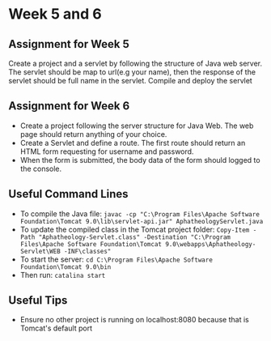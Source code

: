 # Week 5 and 6

## Assignment for Week 5
Create a project and a servlet by following the structure of Java web server. The servlet should be map to url(e.g your name), then the response of the servlet should be full name in the servlet. Compile and deploy the servlet

## Assignment for Week 6
- Create a project following the server structure for Java Web. The web page should return anything of your choice.
- Create a Servlet and define a route. The first route should return an HTML form requesting for username and password.
- When the form is submitted, the body data of the form should logged to the console.


## Useful Command Lines
- To compile the Java file: `javac -cp "C:\Program Files\Apache Software Foundation\Tomcat 9.0\lib\servlet-api.jar" AphatheologyServlet.java`
- To update the compiled class in the Tomcat project folder: `Copy-Item -Path "Aphatheology-Servlet.class" -Destination "C:\Program Files\Apache Software Foundation\Tomcat 9.0\webapps\Aphatheology-Servlet\WEB -INF\classes"`
- To start the server: `cd C:\Program Files\Apache Software Foundation\Tomcat 9.0\bin`
- Then run: `catalina start`

## Useful Tips
- Ensure no other project is running on localhost:8080 because that is Tomcat's default port